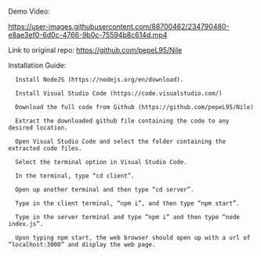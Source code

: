Demo Video: 

https://user-images.githubusercontent.com/88700462/234790480-e8ae3ef0-6d0c-4766-9b0c-75594b8c614d.mp4


Link to original repo: https://github.com/pepeL95/Nile

Installation Guide:

      Install NodeJS (https://nodejs.org/en/download).

      Install Visual Studio Code (https://code.visualstudio.com/)

      Download the full code from Github (https://github.com/pepeL95/Nile)

      Extract the downloaded github file containing the code to any desired location.

      Open Visual Studio Code and select the folder containing the extracted code files.

      Select the terminal option in Visual Studio Code.

      In the terminal, type “cd client”.

      Open up another terminal and then type “cd server”.

      Type in the client terminal, “npm i”, and then type “npm start”.

      Type in the server terminal and type “npm i” and then type “node index.js”.

      Upon typing npm start, the web browser should open up with a url of “localhost:3000” and display the web page.


